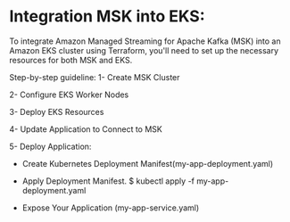# Integration MSK into EKS:

To integrate Amazon Managed Streaming for Apache Kafka (MSK) into an Amazon EKS cluster using Terraform, you'll need to set up the necessary resources for both MSK and EKS. 

Step-by-step guideline:
1- Create MSK Cluster

2- Configure EKS Worker Nodes

3- Deploy EKS Resources

4- Update Application to Connect to MSK

5- Deploy Application: 

  - Create Kubernetes Deployment Manifest(my-app-deployment.yaml)
    
  - Apply Deployment Manifest.
    $ kubectl apply -f my-app-deployment.yaml
    
  - Expose Your Application (my-app-service.yaml)
    
